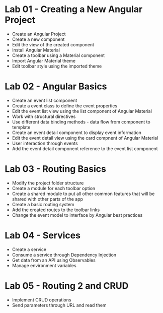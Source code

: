 # Lab 01 - Creating a New Angular Project

  - Create an Angular Project
  - Create a new component
  - Edit the view of the created component
  - Install Angular Material
  - Create a toolbar using a Material component
  - Import Angular Material theme
  - Edit toolbar style using the imported theme


# Lab 02 - Angular Basics

  - Create an event list component
  - Create a event class to define the event properties
  - Edit the event list view using the list component of Angular Material
  - Work with structural directives
  - Use different data binding methods - data flow from component to template
  - Create an event detail component to display event information
  - Edit the event detail view using the card compnent of Angular Material
  - User interaction through events
  - Add the event detail component reference to the event list component


# Lab 03 - Routing Basics

  - Modify the project folder structure 
  - Create a module for each toolbar option
  - Create a shared module to put all other common features that will be shared with other parts of the app
  - Create a basic routing system
  - Add the created routes to the toolbar links
  - Change the event model to interface by Angular best practices


# Lab 04 - Services

  - Create a service
  - Consume a service through Dependency Injection
  - Get data from an API using Observables
  - Manage environment variables


# Lab 05 - Routing 2 and CRUD

  - Implement CRUD operations
  - Send parameters through URL and read them